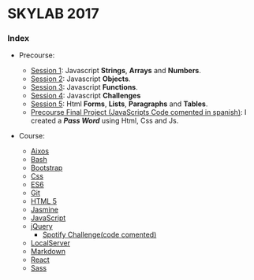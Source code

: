 # SKYLAB 2017

### Index

* Precourse: 
    * [Session 1](https://github.com/Micheloncio/Skylab/tree/master/Precourse/Session_1): Javascript **Strings**, **Arrays** and **Numbers**.
    * [Session 2](https://github.com/Micheloncio/Skylab/tree/master/Precourse/Session_2): Javascript **Objects**.
    * [Session 3](https://github.com/Micheloncio/Skylab/tree/master/Precourse/Session_3): Javascript **Functions**.
    * [Session 4](https://github.com/Micheloncio/Skylab/tree/master/Precourse/Session_4): Javascript **Challenges**
    * [Session 5](https://github.com/Micheloncio/Skylab/tree/master/Precourse/Session_5): Html **Forms**, **Lists**, **Paragraphs** and **Tables**.
    * [Precourse Final Project (JavaScripts Code comented in spanish)](https://github.com/Micheloncio/Skylab/tree/master/Precourse/Precourse_Final_Project): I created a _**Pass Word**_ using Html, Css and Js.

* Course:
    * [Aixos](https://github.com/Micheloncio/Skylab/tree/master/Course/Axios)
    * [Bash](https://github.com/Micheloncio/Skylab/tree/master/Course/Bash)
    * [Bootstrap](https://github.com/Micheloncio/Skylab/tree/master/Course/Bootstrap)
    * [Css](https://github.com/Micheloncio/Skylab/tree/master/Course/Css)
    * [ES6](https://github.com/Micheloncio/Skylab/tree/master/Course/ES6)
    * [Git](https://github.com/Micheloncio/Skylab/tree/master/Course/Git)
    * [HTML 5](https://github.com/Micheloncio/Skylab/tree/master/Course/Html5)
    * [Jasmine](https://github.com/Micheloncio/Skylab/tree/master/Course/Jasmine)
    * [JavaScript](https://github.com/Micheloncio/Skylab/tree/master/Course/JavaScript)
    * [jQuery](https://github.com/Micheloncio/Skylab/tree/master/Course/jQuery)
        * [Spotify Challenge(code comented)](https://github.com/Micheloncio/Skylab/tree/master/Course/jQuery/jQuery%20Challenges/Spotify)
    * [LocalServer](https://github.com/Micheloncio/Skylab/tree/master/Course/LocalServer)
    * [Markdown](https://github.com/Micheloncio/Skylab/tree/master/Course/Markdown)
    * [React](https://github.com/Micheloncio/Skylab/tree/master/Course/React)
    * [Sass](https://github.com/Micheloncio/Skylab/tree/master/Course/Sass)
    

